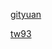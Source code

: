 
[](https://chrisbanes.me/)

[gityuan](https://gityuan.com/)

[tw93](https://tw93.fun/)

[](http://www.zhangyunling.com/)
[](https://blog.dreamtobe.cn/)
[](https://www.kymjs.com/)
[](https://hencoder.com/)
[](https://www.zhangxinxu.com/)
[](https://jerryzou.com/)
[](https://ucdok.com/)
[](https://morning.work/)
[](https://www.vivianchen.cn/)
[](https://blog.piasy.com/)
[](https://simsun.me/)
[](https://jakewharton.com/)
[](https://waylau.com/)
[](https://lincode.github.io/)
[](https://yanzhenjie.com/#/)
[](https://www.androidweekly.io/)
[](https://blankj.com/)
[](https://kaedea.com/)
[](https://draveness.me/index)
[](https://weishu.me/)
[](https://nekocode.cn/)
[](https://xta0.me/)
[](http://tangzm.com/blog/)
[](https://www.race604.com/)
[](http://omooo.top/)
[](https://www.gcssloop.com/)
[](https://liuwangshu.cn/)
[](https://fucknmb.com/)
[](https://zhengxiaoyong.com/)
[](https://blog.voiddog.org/)
[](https://yummylau.com/)
[](https://www.kunminx.com/)
[](https://takeroro.github.io/)
[](https://www.owenyoung.com/)
[](https://labuladong.github.io/algo/home/)
[](https://amoshk.top/)
[](https://lixiaolai.com/#/)
[](http://zhangwenli.com/)
[](https://blog.simplenaive.cn/)
[](https://pelom.cn/)
[](https://blog.bj-yan.top/)



















